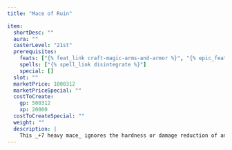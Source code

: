 ```yaml
---
title: "Mace of Ruin"

item:
  shortDesc: ""
  aura: ""
  casterLevel: "21st"
  prerequisites:
    feats: ["{% feat_link craft-magic-arms-and-armor %}", "{% epic_feat_link craft-epic-magic-arms-and-armor %}"]
    spells: ["{% spell_link disintegrate %}"]
    special: []
  slot: ""
  marketPrice: 1000312
  marketPriceSpecial: ""
  costToCreate:
    gp: 500312
    xp: 20000
  costToCreateSpecial: ""
  weight: ""
  description: |
    This _+7 heavy mace_ ignores the hardness or damage reduction of any object or creature it strikes. Furthermore, the weapon can deal critical hits to objects and constructs as if they were living creatures.
---
```

